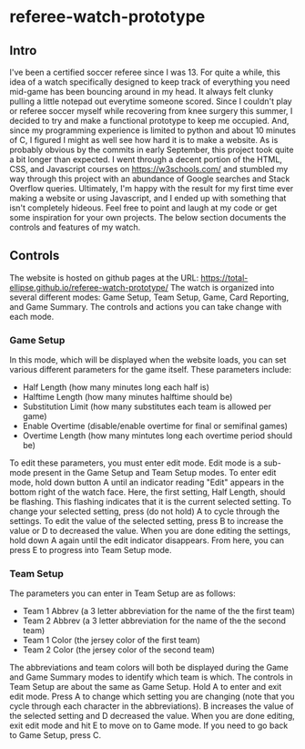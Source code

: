 # referee-watch-prototype

## Intro

I've been a certified soccer referee since I was 13. For quite a while, this idea of a watch specifically designed to keep track of everything you need mid-game has been bouncing around in my head. It always felt clunky pulling a little notepad out everytime someone scored. Since I couldn't play or referee soccer myself while recovering from knee surgery this summer, I decided to try and make a functional prototype to keep me occupied. And, since my programming experience is limited to python and about 10 minutes of C, I figured I might as well see how hard it is to make a website. As is probably obvious by the commits in early September, this project took quite a bit longer than expected. I went through a decent portion of the HTML, CSS, and Javascript courses on https://w3schools.com/ and stumbled my way through this project with an abundance of Google searches and Stack Overflow queries. Ultimately, I'm happy with the result for my first time ever making a website or using Javascript, and I ended up with something that isn't completely hideous. Feel free to point and laugh at my code or get some inspiration for your own projects. The below section documents the controls and features of my watch.

## Controls

The website is hosted on github pages at the URL: https://total-ellipse.github.io/referee-watch-prototype/
The watch is organized into several different modes: Game Setup, Team Setup, Game, Card Reporting, and Game Summary. The controls and actions you can take change with each mode.

### Game Setup

In this mode, which will be displayed when the website loads, you can set various different parameters for the game itself. These parameters include:
- Half Length (how many minutes long each half is)
- Halftime Length (how many minutes halftime should be)
- Substitution Limit (how many substitutes each team is allowed per game)
- Enable Overtime (disable/enable overtime for final or semifinal games)
- Overtime Length (how many mintutes long each overtime period should be)

To edit these parameters, you must enter edit mode. Edit mode is a sub-mode present in the Game Setup and Team Setup modes. To enter edit mode, hold down button A until an indicator reading "Edit" appears in the bottom right of the watch face. Here, the first setting, Half Length, should be flashing. This flashing indicates that it is the current selected setting. To change your selected setting, press (do not hold) A to cycle through the settings. To edit the value of the selected setting, press B to increase the value or D to decreased the value. When you are done editing the settings, hold down A again until the edit indicator disappears. From here, you can press E to progress into Team Setup mode.

### Team Setup

The parameters you can enter in Team Setup are as follows:
- Team 1 Abbrev (a 3 letter abbreviation for the name of the the first team)
- Team 2 Abbrev (a 3 letter abbreviation for the name of the the second team)
- Team 1 Color (the jersey color of the first team)
- Team 2 Color (the jersey color of the second team)

The abbreviations and team colors will both be displayed during the Game and Game Summary modes to identify which team is which. The controls in Team Setup are about the same as Game Setup. Hold A to enter and exit edit mode. Press A to change which setting you are changing (note that you cycle through each character in the abbreviations). B increases the value of the selected setting and D decreased the value. When you are done editing, exit edit mode and hit E to move on to Game mode. If you need to go back to Game Setup, press C.
  
